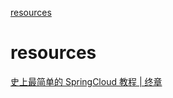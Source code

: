 [resources](#resources)

# resources

[史上最简单的 SpringCloud 教程 | 终章](https://blog.csdn.net/forezp/article/details/70148833)

